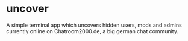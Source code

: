 # uncover
A simple terminal app which uncovers hidden users, mods and admins currently online on Chatroom2000.de, a big german chat community.
